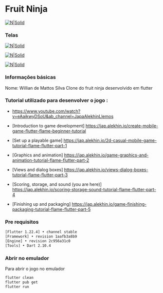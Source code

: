 # Fruit Ninja

[![N|Solid](https://assets.gitlab-static.net/uploads/-/system/project/avatar/23284907/logo.jpg)](https://gitlab.com/willian1337/flutter-fruits)


### Telas

[![N|Solid](https://gitlab.com/willian1337/flutter-fruits/-/raw/17d27666216d846ee2dcc005fe70a14974bcc585/Screenshot_1610573984.png?inline=false)](https://gitlab.com/willian1337/flutter-fruits)


[![N|Solid](https://gitlab.com/willian1337/flutter-fruits/-/raw/17d27666216d846ee2dcc005fe70a14974bcc585/Screenshot_1610574056.png?inline=false)](https://gitlab.com/willian1337/flutter-fruits)


[![N|Solid](https://gitlab.com/willian1337/flutter-fruits/-/raw/17d27666216d846ee2dcc005fe70a14974bcc585/Screenshot_1610574046.png?inline=false)](https://gitlab.com/willian1337/flutter-fruits)


### Informações básicas
Nome: Willian de Mattos Silva
Clone do fruit ninja desenvolvido em flutter


### Tutorial utilizado para desenvolver o jogo :
   - https://www.youtube.com/watch?v=eAaikwyDSoU&ab_channel=JapaAlekhinLlemos

- [Introduction to game development]  https://jap.alekhin.io/create-mobile-game-flutter-flame-beginner-tutorial
- [Set up a playable game] https://jap.alekhin.io/2d-casual-mobile-game-tutorial-flame-flutter-part-1
- [Graphics and animation]  https://jap.alekhin.io/game-graphics-and-animation-tutorial-flame-flutter-part-2
- [Views and dialog boxes]  https://jap.alekhin.io/views-dialog-boxes-tutorial-flame-flutter-part-3
- [Scoring, storage, and sound (you are here)] https://jap.alekhin.io/scoring-storage-sound-tutorial-flame-flutter-part-4
- [Finishing up and packaging]  https://jap.alekhin.io/game-finishing-packaging-tutorial-flame-flutter-part-5

### Pre requisitos

```bash
[Flutter 1.22.4] • channel stable
[Framework] • revision 1aafb3a8b9 
[Engine] • revision 2c956a31c0
[Tools] • Dart 2.10.4
```

### Abrir no emulador

Para abrir o jogo no emulador

```bash
flutter clean
flutter pub get
flutter run

```
